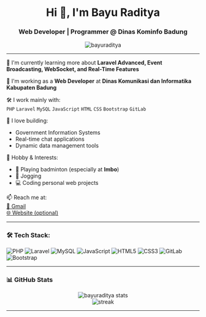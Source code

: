 <h1 align="center">Hi 👋, I'm Bayu Raditya</h1>
<h3 align="center">Web Developer | Programmer @ Dinas Kominfo Badung</h3>

<p align="center">
  <img src="https://komarev.com/ghpvc/?username=bayuraditya&label=Profile%20views&color=0e75b6&style=flat" alt="bayuraditya" />
</p>

---

🌱 I'm currently learning more about **Laravel Advanced, Event Broadcasting, WebSocket, and Real-Time Features**

💼 I'm working as a **Web Developer** at **Dinas Komunikasi dan Informatika Kabupaten Badung**

🛠 I work mainly with:  
`PHP` `Laravel` `MySQL` `JavaScript` `HTML` `CSS` `Bootstrap` `GitLab`

👯 I love building:  
- Government Information Systems  
- Real-time chat applications  
- Dynamic data management tools  

🎯 Hobby & Interests:  
- 🏸 Playing badminton (especially at **Imbo**)  
- 🏃 Jogging  
- 💻 Coding personal web projects

📫 Reach me at:  
[📧 Gmail](mailto:bayuraditya.dev@gmail.com)  
[🌐 Website (optional)](https://yourwebsite.com)

---

### 🛠️ Tech Stack:
![PHP](https://img.shields.io/badge/PHP-777BB4?style=for-the-badge&logo=php&logoColor=white)
![Laravel](https://img.shields.io/badge/Laravel-FF2D20?style=for-the-badge&logo=laravel&logoColor=white)
![MySQL](https://img.shields.io/badge/MySQL-005C84?style=for-the-badge&logo=mysql&logoColor=white)
![JavaScript](https://img.shields.io/badge/JavaScript-F0DB4F?style=for-the-badge&logo=javascript&logoColor=black)
![HTML5](https://img.shields.io/badge/HTML5-E34C26?style=for-the-badge&logo=html5&logoColor=white)
![CSS3](https://img.shields.io/badge/CSS3-1572B6?style=for-the-badge&logo=css3&logoColor=white)
![GitLab](https://img.shields.io/badge/GitLab-FC6D26?style=for-the-badge&logo=gitlab&logoColor=white)
![Bootstrap](https://img.shields.io/badge/Bootstrap-563D7C?style=for-the-badge&logo=bootstrap&logoColor=white)

---

### 📊 GitHub Stats
<p align="center">
  <img src="https://github-readme-stats.vercel.app/api?username=bayuraditya&show_icons=true&theme=radical" alt="bayuraditya stats"/>
  <br/>
  <img src="https://github-readme-streak-stats.herokuapp.com/?user=bayuraditya&theme=radical" alt="streak"/>
</p>

---

<!--
**bayuraditya/bayuraditya** is a ✨ _special_ ✨ repository because its `README.md` appears on your GitHub profile.
-->
